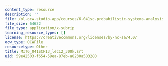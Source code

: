 ```yaml
---
content_type: resource
description: ''
file: /ol-ocw-studio-app/courses/6-041sc-probabilistic-systems-analysis-and-applied-probability-fall-2013/59e42503f65459ea87eba8230a583280_MIT6_041SCF13_lec12_300k.vtt
file_size: 64632
file_type: application/x-subrip
learning_resource_types: []
license: https://creativecommons.org/licenses/by-nc-sa/4.0/
ocw_type: OCWFile
resourcetype: Other
title: MIT6_041SCF13_lec12_300k.srt
uid: 59e42503-f654-59ea-87eb-a8230a583280
---
```

